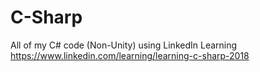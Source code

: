 # C-Sharp
All of my C# code (Non-Unity) using LinkedIn Learning
https://www.linkedin.com/learning/learning-c-sharp-2018
